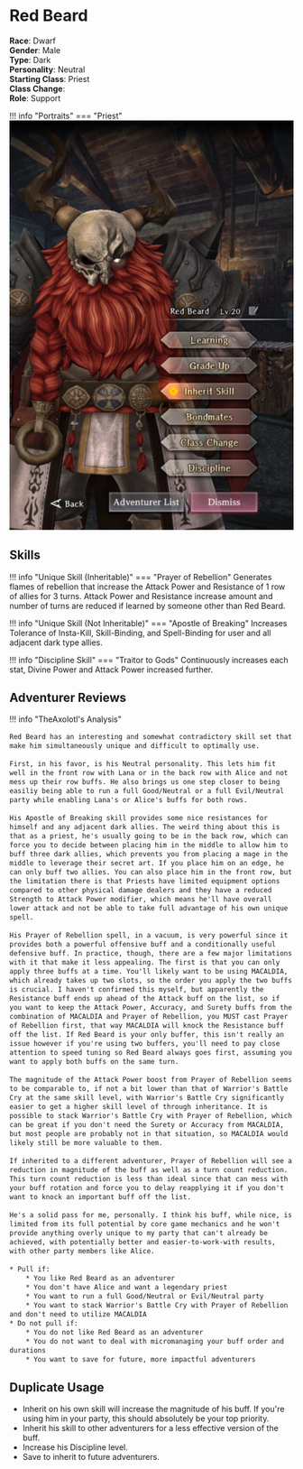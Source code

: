 # Red Beard

**Race**: Dwarf  
**Gender**: Male  
**Type**: Dark  
**Personality**: Neutral  
**Starting Class**: Priest  
**Class Change**:   
**Role**: Support

!!! info "Portraits"
    === "Priest"
        ![](../img/red-beard-priest.png)

## Skills

!!! info "Unique Skill (Inheritable)"
    === "Prayer of Rebellion"
        Generates flames of rebellion that increase the Attack Power and Resistance of 1 row of allies for 3 turns. Attack Power and Resistance increase amount and number of turns are reduced if learned by someone other than Red Beard.

!!! info "Unique Skill (Not Inheritable)"
    === "Apostle of Breaking"
        Increases Tolerance of Insta-Kill, Skill-Binding, and Spell-Binding for user and all adjacent dark type allies.

!!! info "Discipline Skill"
    === "Traitor to Gods"
        Continuously increases each stat, Divine Power and Attack Power increased further.

## Adventurer Reviews

!!! info "TheAxolotl's Analysis"

    Red Beard has an interesting and somewhat contradictory skill set that make him simultaneously unique and difficult to optimally use.

    First, in his favor, is his Neutral personality. This lets him fit well in the front row with Lana or in the back row with Alice and not mess up their row buffs. He also brings us one step closer to being easiliy being able to run a full Good/Neutral or a full Evil/Neutral party while enabling Lana's or Alice's buffs for both rows.

    His Apostle of Breaking skill provides some nice resistances for himself and any adjacent dark allies. The weird thing about this is that as a priest, he's usually going to be in the back row, which can force you to decide between placing him in the middle to allow him to buff three dark allies, which prevents you from placing a mage in the middle to leverage their secret art. If you place him on an edge, he can only buff two allies. You can also place him in the front row, but the limitation there is that Priests have limited equipment options compared to other physical damage dealers and they have a reduced Strength to Attack Power modifier, which means he'll have overall lower attack and not be able to take full advantage of his own unique spell.

    His Prayer of Rebellion spell, in a vacuum, is very powerful since it provides both a powerful offensive buff and a conditionally useful defensive buff. In practice, though, there are a few major limitations with it that make it less appealing. The first is that you can only apply three buffs at a time. You'll likely want to be using MACALDIA, which already takes up two slots, so the order you apply the two buffs is crucial. I haven't confirmed this myself, but apparently the Resistance buff ends up ahead of the Attack buff on the list, so if you want to keep the Attack Power, Accuracy, and Surety buffs from the combination of MACALDIA and Prayer of Rebellion, you MUST cast Prayer of Rebellion first, that way MACALDIA will knock the Resistance buff off the list. If Red Beard is your only buffer, this isn't really an issue however if you're using two buffers, you'll need to pay close attention to speed tuning so Red Beard always goes first, assuming you want to apply both buffs on the same turn.

    The magnitude of the Attack Power boost from Prayer of Rebellion seems to be comparable to, if not a bit lower than that of Warrior's Battle Cry at the same skill level, with Warrior's Battle Cry significantly easier to get a higher skill level of through inheritance. It is possible to stack Warrior's Battle Cry with Prayer of Rebellion, which can be great if you don't need the Surety or Accuracy from MACALDIA, but most people are probably not in that situation, so MACALDIA would likely still be more valuable to them.

    If inherited to a different adventurer, Prayer of Rebellion will see a reduction in magnitude of the buff as well as a turn count reduction. This turn count reduction is less than ideal since that can mess with your buff rotation and force you to delay reapplying it if you don't want to knock an important buff off the list.

    He's a solid pass for me, personally. I think his buff, while nice, is limited from its full potential by core game mechanics and he won't provide anything overly unique to my party that can't already be achieved, with potentially better and easier-to-work-with results, with other party members like Alice.

    * Pull if:
        * You like Red Beard as an adventurer
        * You don't have Alice and want a legendary priest
        * You want to run a full Good/Neutral or Evil/Neutral party
        * You want to stack Warrior's Battle Cry with Prayer of Rebellion and don't need to utilize MACALDIA
    * Do not pull if:
        * You do not like Red Beard as an adventurer
        * You do not want to deal with micromanaging your buff order and durations
        * You want to save for future, more impactful adventurers

## Duplicate Usage

* Inherit on his own skill will increase the magnitude of his buff. If you're using him in your party, this should absolutely be your top priority.
* Inherit his skill to other adventurers for a less effective version of the buff.
* Increase his Discipline level.
* Save to inherit to future adventurers.